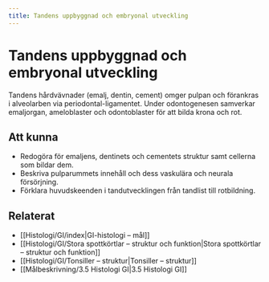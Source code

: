 ```yaml
---
title: Tandens uppbyggnad och embryonal utveckling
---
```


# Tandens uppbyggnad och embryonal utveckling

Tandens hårdvävnader (emalj, dentin, cement) omger pulpan och förankras i alveolarben via periodontal-ligamentet. Under odontogenesen samverkar emaljorgan, ameloblaster och odontoblaster för att bilda krona och rot.

## Att kunna
- Redogöra för emaljens, dentinets och cementets struktur samt cellerna som bildar dem.
- Beskriva pulparummets innehåll och dess vaskulära och neurala försörjning.
- Förklara huvudskeenden i tandutvecklingen från tandlist till rotbildning.

## Relaterat
- [[Histologi/GI/index|GI-histologi – mål]]
- [[Histologi/GI/Stora spottkörtlar – struktur och funktion|Stora spottkörtlar – struktur och funktion]]
- [[Histologi/GI/Tonsiller – struktur|Tonsiller – struktur]]
- [[Målbeskrivning/3.5 Histologi GI|3.5 Histologi GI]]
